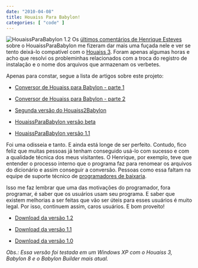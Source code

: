 ```yaml
---
date: "2010-04-08"
title: Houaiss Para Babylon!
categories: [ "code" ]
---
```

![HouaissParaBabylon 1.2](http://i.imgur.com/UAPDSci.png) Os [últimos comentários de Henrique Esteves](http://www.caloni.com.br/houaissparababylon-versao-beta#comment-16846) sobre o HouaissParaBabylon me fizeram dar mais uma fuçada nele e ver se tento deixá-lo compatível com o [Houaiss 3](http://www.dicionariohouaiss.com.br/index2.asp). Foram apenas algumas horas e acho que resolvi os probleminhas relacionados com a troca do registro de instalação e o nome dos arquivos que armazenam os verbetes.

Apenas para constar, segue a lista de artigos sobre este projeto:

	
  * [Conversor de Houaiss para Babylon - parte 1](http://www.caloni.com.br/conversor-de-houaiss-para-babylon-parte-1)

	
  * [Conversor de Houaiss para Babylon - parte 2](http://www.caloni.com.br/conversor-de-houaiss-para-babylon-parte-2)

	
  * [Segunda versão do Houaiss2Babylon](http://www.caloni.com.br/segunda-versao-do-houaiss2babylon)

	
  * [HouaissParaBabylon versão beta](http://www.caloni.com.br/houaissparababylon-versao-beta)

	
  * [HouaissParaBabylon versão 1.1](http://www.caloni.com.br/houaissparababylon-versao-11)

Foi uma odisseia e tanto. E ainda está longe de ser perfeito. Contudo, fico feliz que muitas pessoas já tenham conseguido usá-lo com sucesso e com a qualidade técnica dos meus visitantes. O Henrique, por exemplo, teve que entender o processo interno que o programa faz para renomear os arquivos do dicionário e assim conseguir a conversão. Pessoas como essa faltam na equipe de suporte técnico de [programadores de baixaria](http://www.driverentry.com.br).

Isso me faz lembrar que uma das motivações do programador, fora programar, é saber que os usuários usam seu programa. E saber que existem melhorias a ser feitas que vão ser úteis para esses usuários é muito legal. Por isso, continuem assim, caros usuários. E bom proveito!

	
  * [Download da versão 1.2](/images/houaissparababylon12.zip)

	
  * [Download da versão 1.1](/images/houaissparababylon-v11.zip)

	
  * [Download da versão 1.0](/images/houaissparababylon.zip)

_Obs.: Essa versão foi testada em um Windows XP com o Houaiss 3, Babylon 8 e o Babylon Builder mais atual._

